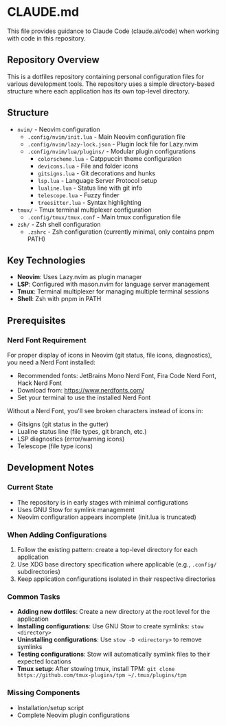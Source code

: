 # CLAUDE.md

This file provides guidance to Claude Code (claude.ai/code) when working with code in this repository.

## Repository Overview

This is a dotfiles repository containing personal configuration files for various development tools. The repository uses a simple directory-based structure where each application has its own top-level directory.

## Structure

- `nvim/` - Neovim configuration
  - `.config/nvim/init.lua` - Main Neovim configuration file
  - `.config/nvim/lazy-lock.json` - Plugin lock file for Lazy.nvim
  - `.config/nvim/lua/plugins/` - Modular plugin configurations
    - `colorscheme.lua` - Catppuccin theme configuration
    - `devicons.lua` - File and folder icons
    - `gitsigns.lua` - Git decorations and hunks
    - `lsp.lua` - Language Server Protocol setup
    - `lualine.lua` - Status line with git info
    - `telescope.lua` - Fuzzy finder
    - `treesitter.lua` - Syntax highlighting
- `tmux/` - Tmux terminal multiplexer configuration
  - `.config/tmux/tmux.conf` - Main tmux configuration file
- `zsh/` - Zsh shell configuration
  - `.zshrc` - Zsh configuration (currently minimal, only contains pnpm PATH)

## Key Technologies

- **Neovim**: Uses Lazy.nvim as plugin manager
- **LSP**: Configured with mason.nvim for language server management
- **Tmux**: Terminal multiplexer for managing multiple terminal sessions
- **Shell**: Zsh with pnpm in PATH

## Prerequisites

### Nerd Font Requirement
For proper display of icons in Neovim (git status, file icons, diagnostics), you need a Nerd Font installed:
- Recommended fonts: JetBrains Mono Nerd Font, Fira Code Nerd Font, Hack Nerd Font
- Download from: https://www.nerdfonts.com/
- Set your terminal to use the installed Nerd Font

Without a Nerd Font, you'll see broken characters instead of icons in:
- Gitsigns (git status in the gutter)
- Lualine status line (file types, git branch, etc.)
- LSP diagnostics (error/warning icons)
- Telescope (file type icons)

## Development Notes

### Current State
- The repository is in early stages with minimal configurations
- Uses GNU Stow for symlink management
- Neovim configuration appears incomplete (init.lua is truncated)

### When Adding Configurations
1. Follow the existing pattern: create a top-level directory for each application
2. Use XDG base directory specification where applicable (e.g., `.config/` subdirectories)
3. Keep application configurations isolated in their respective directories

### Common Tasks
- **Adding new dotfiles**: Create a new directory at the root level for the application
- **Installing configurations**: Use GNU Stow to create symlinks: `stow <directory>`
- **Uninstalling configurations**: Use `stow -D <directory>` to remove symlinks
- **Testing configurations**: Stow will automatically symlink files to their expected locations
- **Tmux setup**: After stowing tmux, install TPM: `git clone https://github.com/tmux-plugins/tpm ~/.tmux/plugins/tpm`

### Missing Components
- Installation/setup script
- Complete Neovim plugin configurations